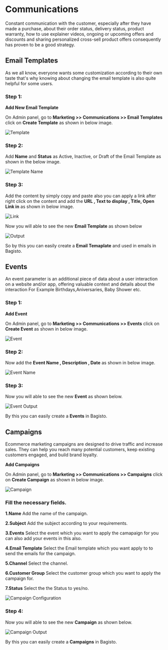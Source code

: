 # Communications

Constant communication with the customer, especially after they have made a purchase, about their order status, delivery status, product warranty, how to use explainer videos, ongoing or upcoming offers and discounts and sharing personalized cross-sell product offers consequently has proven to be a good strategy.

## Email Templates
As we all know, everyone wants some customization according to their own taste that's why knowing about changing the email template is also quite helpful for some users.


### Step 1: 

**Add New Email Template**

On Admin panel, go to **Marketing >> Communications >> Email Templates** click on **Create Template** as shown in below image.
 
![Template](../../assets/2.x/images/marketing/template.png)

### Step 2: 

Add **Name** and **Status** as Active, Inactive, or Draft of the Email Template as shown in the below image.

![Template Name](../../assets/2.x/images/marketing/templateName.png)

### Step 3: 

Add the content by simply copy and paste also you can apply a link after right click on the content and add the **URL , Text to display , Title, Open Link in** as shown in below image.

![Link](../../assets/2.x/images/marketing/link.png)

Now you will able to see the new **Email Template** as shown below

![Output](../../assets/2.x/images/marketing/output.png)

So by this you can easily create a **Email Temaplate** and used in emails in Bagisto.

## Events

An event parameter is an additional piece of data about a user interaction on a website and/or app, offering valuable context and details about the interaction For Example Birthdays,Aniversaries, Baby Shower etc. 


### Step 1: 
**Add Event**

On Admin panel, go to **Marketing >> Communications >> Events** click on **Create Event** as shown in below image.

![Event](../../assets/2.x/images/marketing/event.png)

### Step 2: 

Now add the **Event Name , Description , Date** as shown in below image.

![Event Name](../../assets/2.x/images/marketing/eventName.png)

### Step 3: 

Now you will able to see the new **Event** as shown below.

![Event Output](../../assets/2.x/images/marketing/eventOutput.png)

By this you can easily create a **Events** in Bagisto.

## Campaigns

Ecommerce marketing campaigns are designed to drive traffic and increase sales. They can help you reach many potential customers, keep existing customers engaged, and build brand loyalty.

**Add Campaigns**

On Admin panel, go to **Marketing >> Communications >> Campaigns** click on **Create Campaign** as shown in below image.

![Campaign](../../assets/2.x/images/marketing/campaign.png)

### Fill the necessary fields.

**1.Name** Add the name of the campaign.

**2.Subject** Add the subject according to your requirements.

**3.Events** Select the event which you want to apply the camapaign for you can also add your events in this also.

**4.Email Template** Select the Email template which you want apply to to send the emails for the campaign.

**5.Channel** Select the channel.

**6.Customer Group** Select the customer group which you want to apply the campaign for.

**7.Status** Select the the Status to yes/no.

![Campaign Configuration](../../assets/2.x/images/marketing/campaignConfigration.png)

 ### Step 4: 

Now you will able to see the new **Campaign** as shown below.

![Campaign Output](../../assets/2.x/images/marketing/campaignOutput.png)

By this you can easily create a **Campaigns** in Bagisto.